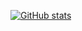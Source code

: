 [![GitHub stats](https://github-readme-stats.vercel.app/api?username=vikram-N68&show_icons=true&count_private=true&theme=gotham&hide=commits,contribs)](https://github.com/anuraghazra/github-readme-stats)
